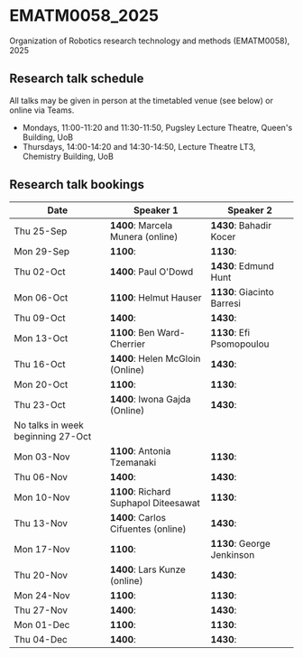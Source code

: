 # EMATM0058_2025
Organization of Robotics research technology and methods (EMATM0058), 2025

## Research talk schedule

All talks may be given in person at the timetabled venue (see below) or online via Teams.

- Mondays, 11:00-11:20 and 11:30-11:50, Pugsley Lecture Theatre, Queen's Building, UoB
- Thursdays, 14:00-14:20 and 14:30-14:50, Lecture Theatre LT3, Chemistry Building, UoB

## Research talk bookings

| Date | Speaker 1 | Speaker 2 |
| --- | --- | --- |
| Thu 25-Sep | **1400**: Marcela Munera (online)  | **1430**: Bahadir Kocer |
| Mon 29-Sep | **1100**:  | **1130**:  |
| Thu 02-Oct | **1400**: Paul O'Dowd  |**1430**: Edmund Hunt |
| Mon 06-Oct | **1100**: Helmut Hauser  |**1130**: Giacinto Barresi|
| Thu 09-Oct | **1400**:   |**1430**: |
| Mon	13-Oct | **1100**: Ben Ward-Cherrier   |**1130**: Efi Psomopoulou|
| Thu 16-Oct | **1400**: Helen McGloin (Online)  |**1430**: |
| Mon	20-Oct | **1100**:   |**1130**: |
| Thu 23-Oct | **1400**: Iwona Gajda (Online)  |**1430**: |
| No talks in week beginning 27-Oct	
| Mon	03-Nov | **1100**: Antonia Tzemanaki  |**1130**:|
| Thu 06-Nov | **1400**:   |**1430**: |
| Mon	10-Nov | **1100**: Richard Suphapol Diteesawat  |**1130**: |
| Thu 13-Nov | **1400**: Carlos Cifuentes (online) |**1430**: |
| Mon	17-Nov | **1100**:   |**1130**: George Jenkinson|
| Thu 20-Nov | **1400**: Lars Kunze (online)  |**1430**: |
| Mon	24-Nov | **1100**:   |**1130**: |
| Thu 27-Nov | **1400**:   |**1430**: |
| Mon	01-Dec | **1100**:   |**1130**: |
| Thu 04-Dec | **1400**:   |**1430**: |
